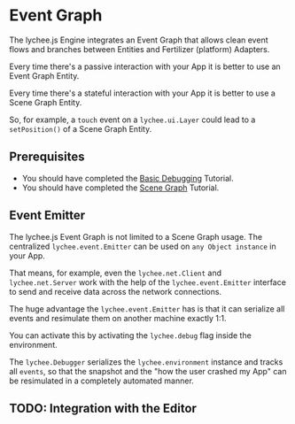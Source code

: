 
# Event Graph

The lychee.js Engine integrates an Event Graph that
allows clean event flows and branches between Entities
and Fertilizer (platform) Adapters.

Every time there's a passive interaction with your
App it is better to use an Event Graph Entity.

Every time there's a stateful interaction with your
App it is better to use a Scene Graph Entity.

So, for example, a `touch` event on a `lychee.ui.Layer`
could lead to a `setPosition()` of a Scene Graph Entity.


## Prerequisites

- You should have completed the [Basic Debugging](./03-debugging.md)
  Tutorial.
- You should have completed the [Scene Graph](./04-scene-graph.md)
  Tutorial.


## Event Emitter

The lychee.js Event Graph is not limited to a Scene Graph
usage. The centralized `lychee.event.Emitter` can be used
on `any Object instance` in your App.

That means, for example, even the `lychee.net.Client` and
`lychee.net.Server` work with the help of the
`lychee.event.Emitter` interface to send and receive data
across the network connections.

The huge advantage the `lychee.event.Emitter` has is that
it can serialize all events and resimulate them on another
machine exactly 1:1.

You can activate this by activating the `lychee.debug` flag
inside the environment.

The `lychee.Debugger` serializes the `lychee.environment`
instance and tracks all `events`, so that the snapshot and
the "how the user crashed my App" can be resimulated in a
completely automated manner.


## TODO: Integration with the Editor

